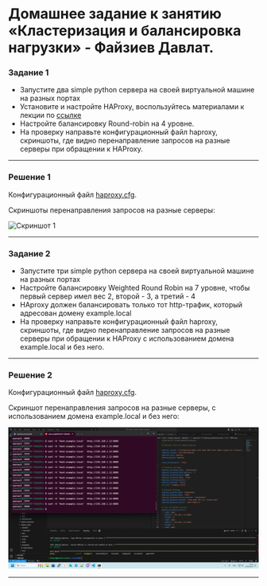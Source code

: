# Домашнее задание к занятию «Кластеризация и балансировка нагрузки» - Файзиев Давлат.

### Задание 1
- Запустите два simple python сервера на своей виртуальной машине на разных портах
- Установите и настройте HAProxy, воспользуйтесь материалами к лекции по [ссылке](https://github.com/netology-code/sflt-homeworks/tree/main/2)
- Настройте балансировку Round-robin на 4 уровне.
- На проверку направьте конфигурационный файл haproxy, скриншоты, где видно перенаправление запросов на разные серверы при обращении к HAProxy.

---
 
### Решение 1
Конфигурационный файл [haproxy.cfg](Files/haprohy.cfg).
  
Cкриншоты перенаправления запросов на разные серверы:
  
![Скриншот 1](img/klas_skrn1)

---
 
### Задание 2
- Запустите три simple python сервера на своей виртуальной машине на разных портах
- Настройте балансировку Weighted Round Robin на 7 уровне, чтобы первый сервер имел вес 2, второй - 3, а третий - 4
- HAproxy должен балансировать только тот http-трафик, который адресован домену example.local
- На проверку направьте конфигурационный файл haproxy, скриншоты, где видно перенаправление запросов на разные серверы при обращении к HAProxy c использованием домена example.local и без него.

---

### Решение 2
Конфигурационный файл [haproxy.cfg](Files/haproxy2.cfg).
  
Cкриншот перенаправления запросов на разные серверы, c использованием домена example.local и без него:
  
![Скриншот 2](img/klas_skrn2.png)
  

---